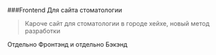 ###Frontend Для сайта стоматологии

> Кароче сайт для стоматологии в городе хейхе, новый метод разработки

Отдельно Фронтэнд и отдельно Бэкэнд